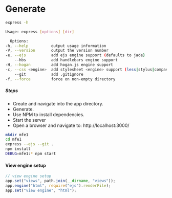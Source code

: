 # Generate

```bash
express -h

Usage: express [options] [dir]

  Options:
-h, --help          output usage information
-V, --version       output the version number
-e, --ejs           add ejs engine support (defaults to jade)
    --hbs           add handlebars engine support
-H, --hogan         add hogan.js engine support
-c, --css <engine>  add stylesheet <engine> support (less|stylus|compass|sass) (defaults to plain css)
    --git           add .gitignore
-f, --force         force on non-empty directory
```

##### Steps

- Create and navigate into the app directory.
- Generate.
- Use NPM to install dependencies.
- Start the server
- Open a browser and navigate to: http://localhost:3000/

```bash
mkdir mfe1
cd mfe1
express --ejs --git .
npm install
DEBUG=mfe1:* npm start
```

#### View engine setup

```js
// view engine setup
app.set("views", path.join(__dirname, "views"));
app.engine("html", require("ejs").renderFile);
app.set("view engine", "html");
```
